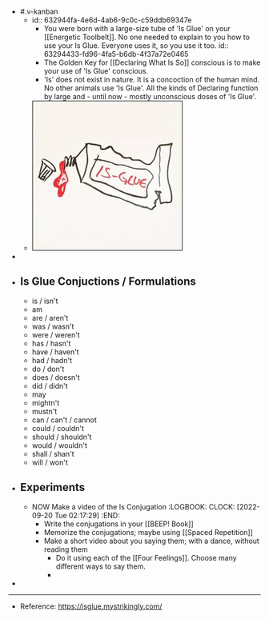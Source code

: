 - #.v-kanban
	- id:: 632944fa-4e6d-4ab6-9c0c-c59ddb69347e
		- You were born with a large-size tube of 'Is Glue' on your [[Energetic Toolbelt]]. No one needed to explain to you how to use your Is Glue. Everyone uses it, so you use it too.
		  id:: 63294433-fd96-4fa5-b6db-4f37a72e0465
		- The Golden Key for [[Declaring What Is So]] conscious is to make your use of 'Is Glue' conscious.
		- 'Is' does not exist in nature. It is a concoction of the human mind. No other animals use 'Is Glue'.
		  All the kinds of Declaring function by large and - until now - mostly unconscious doses of 'Is Glue'.
	- ![image.png](../assets/image_1663649028485_0.png)
-
- ## Is Glue Conjuctions / Formulations
	- is / isn't
	- am
	- are / aren't
	- was / wasn't
	- were / weren't
	- has / hasn't
	- have / haven't
	- had / hadn't
	- do / don't
	- does / doesn't
	- did / didn't
	- may
	- mightn't
	- mustn't
	- can / can't / cannot
	- could / couldn't
	- should / shouldn't
	- would / wouldn't
	- shall / shan't
	- will / won't
- ## Experiments
	- NOW Make a video of the Is Conjugation
	  :LOGBOOK:
	  CLOCK: [2022-09-20 Tue 02:17:29]
	  :END:
		- Write the conjugations in your [[BEEP! Book]]
		- Memorize the conjugations; maybe using [[Spaced Repetition]]
		- Make a short video about you saying them; with a dance, without reading them
			- Do it using each of the [[Four Feelings]]. Choose many different ways to say them.
			-
-
- ---
- Reference: https://isglue.mystrikingly.com/